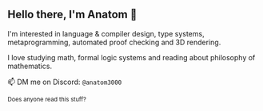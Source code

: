 <h2>Hello there, I'm Anatom 🌸</h2>

I'm interested in language & compiler design, type systems, metaprogramming, automated proof checking and 3D rendering.

I love studying math, formal logic systems and reading about philosophy of mathematics.

📫 DM me on Discord: `@anatom3000`

<sub>Does anyone read this stuff?</sub>
